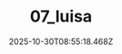 ---
title: "07_luisa"
description: ""
image: "/uploads/photos/1761814518458-07_luisa.webp"
display: "/uploads/photos/1761814518458-07_luisa-display.webp"
thumbnail: "/uploads/photos/1761814518458-07_luisa-thumb.webp"
width: 4000
height: 6000
featured: true
date: 2025-10-30T08:55:18.468Z
order: 0
---